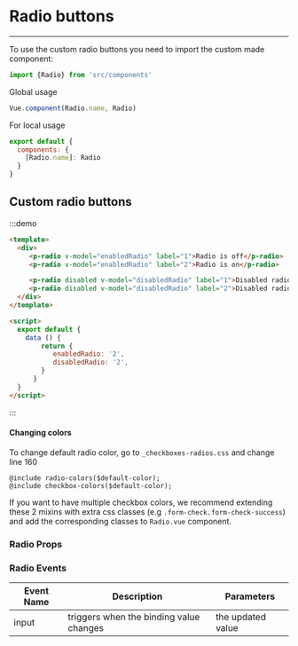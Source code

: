 # Radio buttons

<hr>
To use the custom radio buttons you need to import the custom made component:

```js
import {Radio} from 'src/components'
```

Global usage

```js
Vue.component(Radio.name, Radio)
```

For local usage
```js
export default {
  components: {
    [Radio.name]: Radio
  }
}
```

## Custom radio buttons

:::demo
```html
<template>
  <div>
     <p-radio v-model="enabledRadio" label="1">Radio is off</p-radio>
     <p-radio v-model="enabledRadio" label="2">Radio is on</p-radio>

     <p-radio disabled v-model="disabledRadio" label="1">Disabled radio is off</p-radio>
     <p-radio disabled v-model="disabledRadio" label="2">Disabled radio is on</p-radio>
  </div>
</template>

<script>
  export default {
    data () {
        return {
           enabledRadio: '2',
           disabledRadio: '2',
        }
      }
  }
</script>
```
:::

#### Changing colors
To change default radio color, go to `_checkboxes-radios.css` and change line 160

```scss{1}
@include radio-colors($default-color);
@include checkbox-colors($default-color);
```

If you want to have multiple checkbox colors, we recommend extending these 2 mixins 
with extra css classes (e.g `.form-check.form-check-success`) and add the corresponding classes
to `Radio.vue` component.


### Radio Props
<props-table component-name="p-radio"/>

### Radio Events
| Event Name | Description | Parameters |
|---------- |-------- |---------- |
| input  | triggers when the binding value changes | the updated value |

<script>
  module.exports = {
     data () {
      return {
        enabledRadio: '2',
        disabledRadio: '2',
      }
    }
  }
</script>
